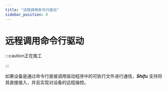 ```yaml
---
title: "远程调用命令行驱动"
sidebar_position: 0
---
```


# 远程调用命令行驱动

:::caution正在施工

:::

如果设备是通过命令行直接调用驱动程序中的可执行文件进行通信，***Shifu*** 支持将其直接接入，并且实现对设备的远程操控。
